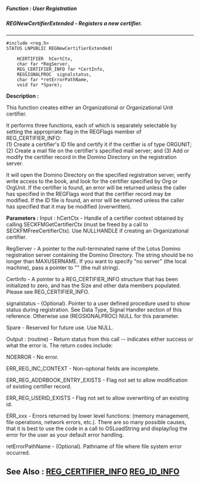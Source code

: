 ##### Function : User Registration
##### REGNewCertifierExtended - Registers a new certifier.
---
```
#include <reg.h>
STATUS LNPUBLIC REGNewCertifierExtended(

	HCERTIFIER  hCertCtx,
	char far *RegServer,
	REG_CERTIFIER_INFO far *CertInfo,
	REGSIGNALPROC  signalstatus,
	char far *retErrorPathName,
	void far *Spare);
```
**Description :**

This function creates either an Organizational or Organizational Unit 
certifier.  

It performs three functions, each of which is separately selectable by setting 
the appropriate flag in the REGFlags member of REG_CERTIFIER_INFO:  
(1) Create a certifier's ID file and certify it if the certfier is of type 
ORGUNIT; 
(2) Create a mail file on the certifier's specified mail server; and 
(3) Add or modify the certifier record in the Domino Directory on the 
registration server.  

It will open the Domino Directory on the specified registration server, verify 
write access to the book, and look for the certifier specified by Org or 
OrgUnit.  If the certifier is found, an error will be returned unless the 
caller has specified in the REGFlags word that the certifier record may be 
modified.  If the ID file is found, an error will be returned unless the caller 
has specified that it may be modified (overwritten).

**Parameters :**
Input :
hCertCtx  -  Handle of a certifier context obtained by calling SECKFMGetCertifierCtx (must be freed by a call to SECKFMFreeCertifierCtx).  Use NULLHANDLE if creating an Organizational certifier.

RegServer  -  A pointer to the null-terminated name of the Lotus Domino registration server containing the Domino Directory.  The string should be no longer than MAXUSERNAME. If you want to specify "no server" (the local machine), pass a pointer to "" (the null string).

CertInfo  -  A pointer to a REG_CERTIFIER_INFO structure that has been initialized to zero, and has the Size and other data members populated.  Please see REG_CERTIFIER_INFO.

signalstatus  -  (Optional).  Pointer to a user defined procedure used to show status during registration.  See Data Type, Signal Handler section of this reference.  Otherwise use (REGSIGNALPROC) NULL for this parameter.

Spare  -  Reserved for future use.  Use NULL.

Output :
(routine)  -  Return status from this call -- indicates either success or what the error is. The return codes include:

NOERROR  -  No error.

ERR_REG_INC_CONTEXT  -  Non-optional fields are incomplete.

ERR_REG_ADDRBOOK_ENTRY_EXISTS  -  Flag not set to allow modification of existing certifier record.

ERR_REG_USERID_EXISTS  -  Flag not set to allow overwriting of an existing id.

ERR_xxx - Errors returned by lower level functions: (memory management, file operations, network errors, etc.).  There are so many possible causes, that it is best to use the code in a call to OSLoadString and display/log the error for the user as your default error handling.


retErrorPathName  -  (Optional).  Pathname of file where file system error occurred.


**See Also :**
[REG_CERTIFIER_INFO](/domino-c-api-docs/reference/Data/REG_CERTIFIER_INFO)
[REG_ID_INFO](/domino-c-api-docs/reference/Data/REG_ID_INFO)
---
